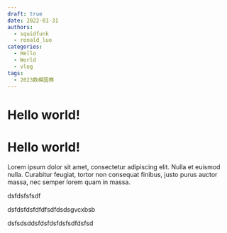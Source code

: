 ```yaml
---
draft: true 
date: 2022-01-31
authors:
  - squidfunk
  - ronald_luo
categories:
  - Hello
  - World
  - vlog
tags:
  - 2023数模国赛
---
```


# Hello world!
# Hello world!

Lorem ipsum dolor sit amet, consectetur adipiscing elit. Nulla et euismod
nulla. Curabitur feugiat, tortor non consequat finibus, justo purus auctor
massa, nec semper lorem quam in massa.

<!-- more -->

dsfdsfsfsdf

dsfdsfdsfdfdfsdfdsdsgvcxbsb

dsfsdsddsfdsfdsfdsfsdfdsfsd
